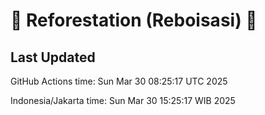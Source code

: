 
# 🌳 Reforestation (Reboisasi) 🌲

## Last Updated

GitHub Actions time: Sun Mar 30 08:25:17 UTC 2025

Indonesia/Jakarta time: Sun Mar 30 15:25:17 WIB 2025
